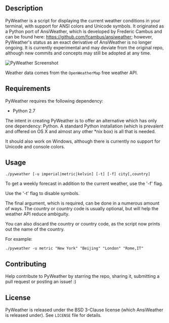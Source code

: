 ## Description

PyWeather is a script for displaying the current weather conditions in your terminal, with support for ANSI colors and Unicode symbols. It originated as a Python port of AnsiWeather, which is developed by Frederic Cambus and can be found here: https://github.com/fcambus/ansiweather; however, PyWeather's status as an exact derivative of AnsiWeather is no longer ongoing. It is currently experimental and may deviate from the original repo, although new commits and concepts may still be adopted at any time.

![PyWeather Screenshot](http://oi44.tinypic.com/2i2am2s.jpg)

Weather data comes from the `OpenWeatherMap` free weather API.

## Requirements

PyWeather requires the following dependency: 

- Python 2.7

The intent in creating PyWeather is to offer an alternative which has only one dependency: Python. A standard Python installation (which is prevalent and offered on OS X and almost any other *nix box) is all that is needed.

It should also work on Windows, although there is currently no support for Unicode and console colors.

## Usage

	./pyweather [-u imperial|metric|kelvin] [-t] [-f] city[,country]

To get a weekly forecast in addition to the current weather, use the '-f' flag.

Use the '-t' flag to disable symbols.

The final argument, which is required, can be done in a numerous amount of ways. The country or country code is usually optional, but will help the weather API reduce ambiguity.

You can also discard the country or country code, as the script now prints out the name of the country.

For example:

	./pyweather -u metric "New York" "Beijing" "London" "Rome,IT"

## Contributing

Help contribute to PyWeather by starring the repo, sharing it, submitting a pull request or posting an issue! :)

## License

PyWeather is released under the BSD 3-Clause license (which AnsiWeather is released under). See `LICENSE` file for details.
